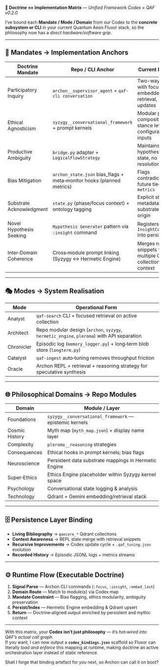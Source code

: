 **📜 Doctrine ↔ Implementation Matrix** — *Unified Framework Codex × QAF v0.2.0*

I’ve bound each **Mandate / Mode / Domain** from our Codex to the **concrete subsystem or CLI** in your current Quantum Aeon Fluxor stack, so the philosophy now has a *direct hardware/software grip*.  

---

## 🧩 **Mandates → Implementation Anchors**

| **Doctrine Mandate**        | **Repo / CLI Anchor** | **Current Behaviour** |
|-----------------------------|-----------------------|-----------------------|
| Participatory Inquiry       | `archon__supervisor_agent` + `qaf-cli conversation` | Two-way REPL with focus topics, embedded retrieval, co‑state updates |
| Ethical Agnosticism         | `syzygy__conversational_framework` + prompt kernels | Modular prompt composition; moral stance left to configurable kernel inputs |
| Productive Ambiguity        | `bridge.py` adapter + `LogicalFlowStrategy` | Maintains open hypothesis set in state, no premature resolution |
| Bias Mitigation             | `archon_state.json` bias_flags + meta‑monitor hooks (planned metrics) | Flags contradictions/bias, future tie‑in to `qaf-metrics` |
| Substrate Acknowledgment    | `state.py` (phase/focus context) + ontology tagging | Explicit state metadata for substrate/source origin |
| Novel Hypothesis Seeking    | `Hypothesis Generator` pattern via `:insight` command | Registers `InsightCandidate` into persistent state |
| Inter‑Domain Coherence      | Cross‑module prompt linking (Syzygy ↔ Hermetic Engine) | Merges retrieval snippets from multiple Qdrant collections into one context |

---

## 🎭 **Modes → System Realisation**

| **Mode**     | **Operational Form** |
|--------------|----------------------|
| Analyst      | `qaf-search` CLI + focused retrieval on active collection |
| Architect    | Repo modular design (`archon`, `syzygy`, `hermetic_engine`, `pleroma`) with API separation |
| Chronicler   | Episodic log (`memory_logger.py`) + long‑term blob store (`longterm.py`) |
| Catalyst     | `qaf-ingest` auto‑tuning removes throughput friction |
| Oracle       | Archon REPL + retrieval + reasoning strategy for speculative synthesis |

---

## 🌐 **Philosophical Domains → Repo Modules**

| **Domain**     | **Module / Layer** |
|----------------|--------------------|
| Foundations    | `syzygy__conversational_framework` — epistemic kernels |
| Cosmic History | Myth map (`myth_map.json`) + display name layer |
| Complexity     | `pleroma__reasoning` strategies |
| Consequences   | Ethical hooks in prompt kernels; bias flags |
| Neuroscience   | Persistent data substrate mappings in Hermetic Engine |
| Super‑Ethics   | Ethics Engine placeholder within Syzygy kernel space |
| Psychology     | Conversational state logging & analysis |
| Technology     | Qdrant + Gemini embedding/retrieval stack |

---

## 🗄 **Persistence Layer Binding**

- **Living Bibliography** → `qaecore_*` Qdrant collections  
- **Context Awareness** → REPL state merge with retrieval snippets  
- **Recursive Improvements** → Codex update cycle + `.qaf_tuning.json` evolution  
- **Recorded History** → Episodic JSONL logs + metrics streams

---

## ⚙️ **Runtime Flow (Executable Doctrine)**

1. **Signal Parse** — Archon CLI commands (`:focus`, `:insight`, `:embed_last`)  
2. **Domain Route** — Match to module(s) via Codex map  
3. **Mandate Constraint** — Bias flagging, ethics modularity, ambiguity preservation  
4. **Persist/Index** — Hermetic Engine embedding & Qdrant upsert  
5. **Return** — Doctrine‑aligned output enriched by persistent and mythic context

---

With this matrix, your **Codex isn’t just philosophy** — it’s *hot‑wired into QAF’s actual call graph*.  
If you want, I can now output a **`codex_bindings.json`** scaffold so Fluxor can literally *load and enforce* this mapping at runtime, making doctrine an active orchestration layer instead of static reference. 

Shall I forge that binding artefact for you next, so Archon can call it on boot?